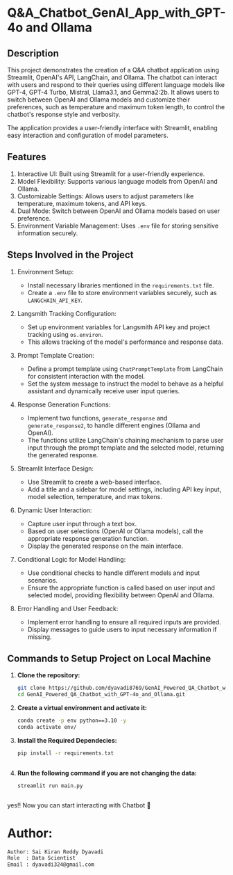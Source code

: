 # Q&A_Chatbot_GenAI_App_with_GPT-4o and Ollama

## Description

This project demonstrates the creation of a Q&A chatbot application using Streamlit, OpenAI's API, LangChain, and Ollama. The chatbot can interact with users and respond to their queries using different language models like GPT-4, GPT-4 Turbo, Mistral, Llama3.1, and Gemma2:2b. It allows users to switch between OpenAI and Ollama models and customize their preferences, such as temperature and maximum token length, to control the chatbot's response style and verbosity. 

The application provides a user-friendly interface with Streamlit, enabling easy interaction and configuration of model parameters.


## Features

1. Interactive UI: Built using Streamlit for a user-friendly experience.
2. Model Flexibility: Supports various language models from OpenAI and Ollama.
3. Customizable Settings: Allows users to adjust parameters like temperature, maximum tokens, and API keys.
4. Dual Mode: Switch between OpenAI and Ollama models based on user preference.
5. Environment Variable Management: Uses `.env` file for storing sensitive information securely.

## Steps Involved in the Project

1. Environment Setup:
   - Install necessary libraries mentioned in the `requirements.txt` file.
   - Create a `.env` file to store environment variables securely, such as `LANGCHAIN_API_KEY`.

2. Langsmith Tracking Configuration:
   - Set up environment variables for Langsmith API key and project tracking using `os.environ`.
   - This allows tracking of the model's performance and response data.

3. Prompt Template Creation:
   - Define a prompt template using `ChatPromptTemplate` from LangChain for consistent interaction with the model.
   - Set the system message to instruct the model to behave as a helpful assistant and dynamically receive user input queries.

4. Response Generation Functions:
   - Implement two functions, `generate_response` and `generate_response2`, to handle different engines (Ollama and OpenAI).
   - The functions utilize LangChain's chaining mechanism to parse user input through the prompt template and the selected model, returning the generated response.

5. Streamlit Interface Design:
   - Use Streamlit to create a web-based interface.
   - Add a title and a sidebar for model settings, including API key input, model selection, temperature, and max tokens.

6. Dynamic User Interaction:
   - Capture user input through a text box.
   - Based on user selections (OpenAI or Ollama models), call the appropriate response generation function.
   - Display the generated response on the main interface.

7. Conditional Logic for Model Handling:
   - Use conditional checks to handle different models and input scenarios.
   - Ensure the appropriate function is called based on user input and selected model, providing flexibility between OpenAI and Ollama.

8. Error Handling and User Feedback:
   - Implement error handling to ensure all required inputs are provided.
   - Display messages to guide users to input necessary information if missing.


## Commands to Setup Project on Local Machine

1. **Clone the repository:**
   ```bash
   git clone https://github.com/dyavadi8769/GenAI_Powered_QA_Chatbot_with_GPT-4o_and_Ollama.git
   cd GenAI_Powered_QA_Chatbot_with_GPT-4o_and_Ollama.git

2.  **Create a virtual environment and activate it:**
    ```bash
    conda create -p env python==3.10 -y
    conda activate env/ 

3.  **Install the Required Dependecies:**
    ```bash
    pip install -r requirements.txt
   
4.  **Run the following command if you are not changing the data:**
    ```bash
    streamlit run main.py



yes!! Now you can start interacting with Chatbot 🙂

# Author:

```bash
Author: Sai Kiran Reddy Dyavadi
Role  : Data Scientist
Email : dyavadi324@gmail.com
```
